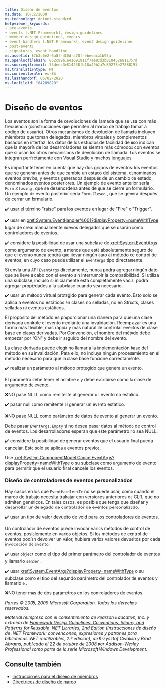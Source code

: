 ```yaml
---
title: Diseño de eventos
ms.date: 10/22/2008
ms.technology: dotnet-standard
helpviewer_keywords:
- pre-events
- events [.NET Framework], design guidelines
- member design guidelines, events
- event handlers [.NET Framework], event design guidelines
- post-events
- signatures, event handling
ms.assetid: 67b3c6e2-6a8f-480d-a78f-ebeeaca1b95a
ms.openlocfilehash: 852c99b1a41691911f7ae82d3b8104526811757d
ms.sourcegitcommit: 33deec3e814238fb18a49b2a7e89278e27888291
ms.translationtype: MT
ms.contentlocale: es-ES
ms.lasthandoff: 06/02/2020
ms.locfileid: "84289829"
---
```

# <a name="event-design"></a>Diseño de eventos
Los eventos son la forma de devoluciones de llamada que se usa con más frecuencia (construcciones que permiten al marco de trabajo llamar a código de usuario). Otros mecanismos de devolución de llamada incluyen miembros que toman delegados, miembros virtuales y complementos basados en interfaz. los datos de los estudios de facilidad de uso indican que la mayoría de los desarrolladores se sienten más cómodos con eventos que si usan los otros mecanismos de devolución de llamada. Los eventos se integran perfectamente con Visual Studio y muchos lenguajes.

 Es importante tener en cuenta que hay dos grupos de eventos: los eventos que se generan antes de que cambie un estado del sistema, denominados eventos previos, y eventos generados después de un cambio de estado, denominados eventos posteriores. Un ejemplo de evento anterior sería `Form.Closing` , que se desencadena antes de que se cierre un formulario. Un ejemplo de evento posterior sería `Form.Closed` , que se genera después de cerrar un formulario.

 ✔️ usar el término "raise" para los eventos en lugar de "Fire" o "Trigger".

 ✔️ usar en <xref:System.EventHandler%601?displayProperty=nameWithType> lugar de crear manualmente nuevos delegados que se usarán como controladores de eventos.

 ✔️ considere la posibilidad de usar una subclase de <xref:System.EventArgs> como argumento de evento, a menos que esté absolutamente seguro de que el evento nunca tendrá que llevar ningún dato al método de control de eventos, en cuyo caso puede utilizar el `EventArgs` tipo directamente.

 Si envía una API `EventArgs` directamente, nunca podrá agregar ningún dato que se lleve a cabo con el evento sin interrumpir la compatibilidad. Si utiliza una subclase, incluso si inicialmente está completamente vacía, podrá agregar propiedades a la subclase cuando sea necesario.

 ✔️ usar un método virtual protegido para generar cada evento. Esto solo se aplica a eventos no estáticos en clases no selladas, no en Structs, clases selladas ni eventos estáticos.

 El propósito del método es proporcionar una manera para que una clase derivada controle el evento mediante una invalidación. Reemplazar es una forma más flexible, más rápida y más natural de controlar eventos de clase base en clases derivadas. Por Convención, el nombre del método debe empezar por "ON" y debe ir seguido del nombre del evento.

 La clase derivada puede elegir no llamar a la implementación base del método en su invalidación. Para ello, no incluya ningún procesamiento en el método necesario para que la clase base funcione correctamente.

 ✔️ realizar un parámetro al método protegido que genera un evento.

 El parámetro debe tener el nombre `e` y debe escribirse como la clase de argumento de evento.

 ❌NO pase NULL como remitente al generar un evento no estático.

 ✔️ pasar null como remitente al generar un evento estático.

 ❌NO pase NULL como parámetro de datos de evento al generar un evento.

 Debe pasar `EventArgs.Empty` si no desea pasar datos al método de control de eventos. Los desarrolladores esperan que este parámetro no sea NULL.

 ✔️ considere la posibilidad de generar eventos que el usuario final pueda cancelar. Esto solo se aplica a eventos previos.

 Use <xref:System.ComponentModel.CancelEventArgs?displayProperty=nameWithType> o su subclase como argumento de evento para permitir que el usuario final cancele los eventos.

### <a name="custom-event-handler-design"></a>Diseño de controladores de eventos personalizados
 Hay casos en los que `EventHandler<T>` no se puede usar, como cuando el marco de trabajo necesita trabajar con versiones anteriores de CLR, que no admiten genéricos. En tales casos, es posible que tenga que diseñar y desarrollar un delegado de controlador de eventos personalizado.

 ✔️ usar un tipo de valor devuelto de void para los controladores de eventos.

 Un controlador de eventos puede invocar varios métodos de control de eventos, posiblemente en varios objetos. Si los métodos de control de eventos podían devolver un valor, hubiera varios valores devueltos por cada invocación de evento.

 ✔️ usar `object` como el tipo del primer parámetro del controlador de eventos y llamarlo `sender` .

 ✔️ usar <xref:System.EventArgs?displayProperty=nameWithType> o su subclase como el tipo del segundo parámetro del controlador de eventos y llamarlo `e` .

 ❌NO tener más de dos parámetros en los controladores de eventos.

 *Partes © 2005, 2009 Microsoft Corporation. Todos los derechos reservados.*

 *Material reimpreso con el consentimiento de Pearson Education, Inc. y extraído de [Framework Design Guidelines: Conventions, Idioms, and Patterns for Reusable .NET Libraries, 2nd Edition](https://www.informit.com/store/framework-design-guidelines-conventions-idioms-and-9780321545619) (Instrucciones de diseño de .NET Framework: convenciones, expresiones y patrones para bibliotecas .NET reutilizables, 2.ª edición), de Krzysztof Cwalina y Brad Abrams, publicado el 22 de octubre de 2008 por Addison-Wesley Professional como parte de la serie Microsoft Windows Development.*

## <a name="see-also"></a>Consulte también

- [Instrucciones para el diseño de miembros](member.md)
- [Directrices de diseño de marco](index.md)
